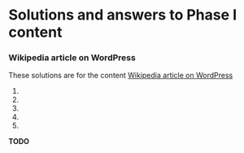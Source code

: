 # Solutions and answers to Phase I content 

### Wikipedia article on WordPress 

These solutions are for the content [Wikipedia article on WordPress](./phaseI.md#wikipedia-article-on-wordpress)

1. 
2. 
3. 
4. 
5. 

**TODO**